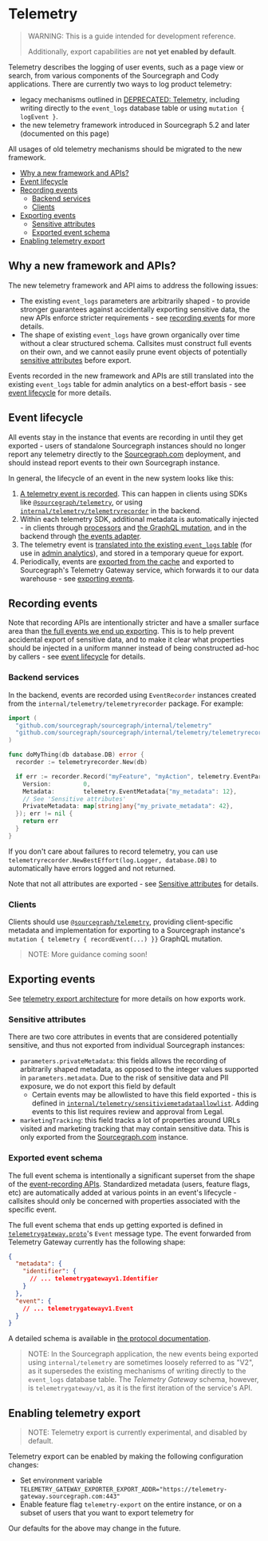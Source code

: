 # Telemetry

> WARNING: This is a guide intended for development reference.
>
> Additionally, export capabilities are **not yet enabled by default**.

Telemetry describes the logging of user events, such as a page view or search, from various components of the Sourcegraph and Cody applications.
There are currently two ways to log product telemetry:

- legacy mechanisms outlined in [DEPRECATED: Telemetry](deprecated.md), including writing directly to the `event_logs` database table or using `mutation { logEvent }`.
- the new telemetry framework introduced in Sourcegraph 5.2 and later (documented on this page)

All usages of old telemetry mechanisms should be migrated to the new framework.

- [Why a new framework and APIs?](#why-a-new-framework-and-apis)
- [Event lifecycle](#event-lifecycle)
- [Recording events](#recording-events)
  - [Backend services](#backend-services)
  - [Clients](#clients)
- [Exporting events](#exporting-events)
  - [Sensitive attributes](#sensitive-attributes)
  - [Exported event schema](#exported-event-schema)
- [Enabling telemetry export](#enabling-telemetry-export)

## Why a new framework and APIs?

The new telemetry framework and API aims to address the following issues:

- The existing `event_logs` parameters are arbitrarily shaped - to provide stronger guarantees against accidentally exporting sensitive data, the new APIs enforce stricter requirements - see [recording events](#recording-events) for more details.
- The shape of existing `event_logs` have grown organically over time without a clear structured schema.
  Callsites must construct full events on their own, and we cannot easily prune event objects of potentially [sensitive attributes](#sensitive-attributes) before export.

Events recorded in the new framework and APIs are still translated into the existing `event_logs` table for admin analytics on a best-effort basis - see [event lifecycle](#event-lifecycle) for more details.

## Event lifecycle

All events stay in the instance that events are recording in until they get exported - users of standalone Sourcegraph instances should no longer report any telemetry directly to the [Sourcegraph.com](https://sourcegraph.com/search) deployment, and should instead report events to their own Sourcegraph instance.

In general, the lifecycle of an event in the new system looks like this:

1. [A telemetry event is recorded](#recording-events). This can happen in clients using SDKs like [`@sourcegraph/telemetry`](https://github.com/sourcegraph/telemetry), or using [`internal/telemetry/telemetryrecorder`](https://github.com/sourcegraph/sourcegraph/blob/main/internal/telemetry/telemetryrecorder/telemetryrecorder.go) in the backend.
2. Within each telemetry SDK, additional metadata is automatically injected - in clients through [processors](https://github.com/sourcegraph/telemetry/blob/main/src/processors/index.ts) and [the GraphQL mutation](https://github.com/sourcegraph/sourcegraph/blob/main/cmd/frontend/internal/telemetry/resolvers/telemetrygateway.go), and in the backend through [the events adapter](https://github.com/sourcegraph/sourcegraph/blob/main/internal/telemetry/telemetrygateway.go).
3. The telemetry event is [translated into the existing `event_logs` table](https://github.com/sourcegraph/sourcegraph/blob/main/internal/telemetry/teestore/teestore.go) (for use in [admin analytics](../../../admin/analytics.md)), and stored in a temporary queue for export.
4. Periodically, events are [exported from the cache](https://github.com/sourcegraph/sourcegraph/blob/main/internal/telemetry/export/export.go) and exported to Sourcegraph's Telemetry Gateway service, which forwards it to our data warehouse - see [exporting events](#exporting-events).

## Recording events

Note that recording APIs are intentionally stricter and have a smaller surface area than [the full events we end up exporting](#exported-event-schema).
This is to help prevent accidental export of sensitive data, and to make it clear what properties should be injected in a uniform manner instead of being constructed ad-hoc by callers - see [event lifecycle](#event-lifecycle) for details.

### Backend services

In the backend, events are recorded using `EventRecorder` instances created from the `internal/telemetry/telemetryrecorder` package. For example:

```go
import (
  "github.com/sourcegraph/sourcegraph/internal/telemetry"
  "github.com/sourcegraph/sourcegraph/internal/telemetry/telemetryrecorder"
)

func doMyThing(db database.DB) error {
  recorder := telemetryrecorder.New(db)

  if err := recorder.Record("myFeature", "myAction", telemetry.EventParameters{
    Version:         0,
    Metadata:        telemetry.EventMetadata{"my_metadata": 12},
    // See 'Sensitive attributes'
    PrivateMetadata: map[string]any{"my_private_metadata": 42},
  }); err != nil {
    return err
  }
}
```

If you don't care about failures to record telemetry, you can use `telemetryrecorder.NewBestEffort(log.Logger, database.DB)` to automatically have errors logged and not returned.

Note that not all attributes are exported - see [Sensitive attributes](#sensitive-attributes) for details.

### Clients

Clients should use [`@sourcegraph/telemetry`](https://github.com/sourcegraph/telemetry), providing client-specific metadata and implementation for exporting to a Sourcegraph instance's `mutation { telemetry { recordEvent(...) }}` GraphQL mutation.

> NOTE: More guidance coming soon!

## Exporting events

See [telemetry export architecture](./architecture.md) for more details on how exports work.

### Sensitive attributes

There are two core attributes in events that are considered potentially sensitive, and thus not exported from individual Sourcegraph instances:

- `parameters.privateMetadata`: this fields allows the recording of arbitrarily shaped metadata, as opposed to the integer values supported in `parameters.metadata`. Due to the risk of sensitive data and PII exposure, we do not export this field by default
  - Certain events may be allowlisted to have this field exported - this is defined in [`internal/telemetry/sensitiviemetadataallowlist`](https://github.com/sourcegraph/sourcegraph/blob/main/internal/telemetry/sensitivemetadataallowlist/sensitiviemetadataallowlist.go). Adding events to this list requires review and approval from Legal.
- `marketingTracking`: this field tracks a lot of properties around URLs visited and marketing tracking that may contain sensitive data. This is only exported from the [Sourcegraph.com](https://sourcegraph.com/search) instance.

### Exported event schema

The full event schema is intentionally a significant superset from the shape of the [event-recording APIs](#recording-events).
Standardized metadata (users, feature flags, etc) are automatically added at various points in an event's lifecycle - callsites should only be concerned with properties associated with the specific event.

The full event schema that ends up getting exported is defined in [`telemetrygateway.proto`](https://github.com/sourcegraph/sourcegraph/blob/main/internal/telemetrygateway/v1/telemetrygateway.proto)'s `Event` message type. The event forwarded from Telemetry Gateway currently has the following shape:

```json
{
  "metadata": {
    "identifier": {
      // ... telemetrygatewayv1.Identifier
    }
  },
  "event": {
    // ... telemetrygatewayv1.Event
  }
}
```

A detailed schema is available in [the protocol documentation](./schema.md).

> NOTE: In the Sourcegraph application, the new events being exported using `internal/telemetry` are sometimes loosely referred to as "V2", as it supersedes the existing mechanisms of writing directly to the `event_logs` database table.
> The *Telemetry Gateway* schema, however, is `telemetrygateway/v1`, as it is the first iteration of the service's API.

## Enabling telemetry export

> NOTE: Telemetry export is currently experimental, and disabled by default.

Telemetry export can be enabled by making the following configuration changes:

- Set environment variable `TELEMETRY_GATEWAY_EXPORTER_EXPORT_ADDR="https://telemetry-gateway.sourcegraph.com:443"`
- Enable feature flag `telemetry-export` on the entire instance, or on a subset of users that you want to export telemetry for

Our defaults for the above may change in the future.
